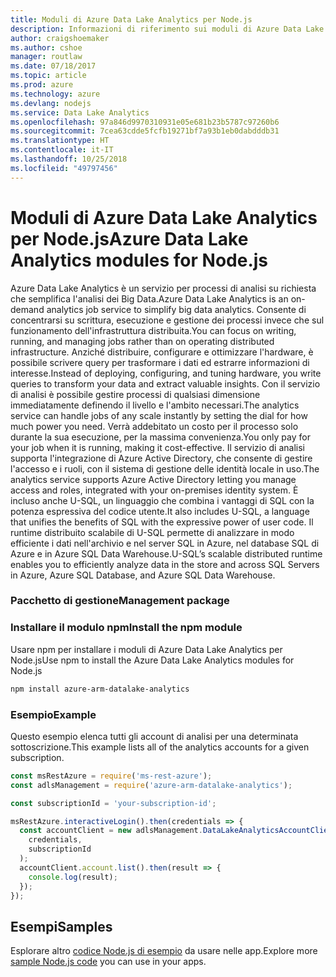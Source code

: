 ```yaml
---
title: Moduli di Azure Data Lake Analytics per Node.js
description: Informazioni di riferimento sui moduli di Azure Data Lake Analytics per Node.js
author: craigshoemaker
ms.author: cshoe
manager: routlaw
ms.date: 07/18/2017
ms.topic: article
ms.prod: azure
ms.technology: azure
ms.devlang: nodejs
ms.service: Data Lake Analytics
ms.openlocfilehash: 97a846d9970310931e05e681b23b5787c97260b6
ms.sourcegitcommit: 7cea63cdde5fcfb19271bf7a93b1eb0dabdddb31
ms.translationtype: HT
ms.contentlocale: it-IT
ms.lasthandoff: 10/25/2018
ms.locfileid: "49797456"
---
```

# <a name="azure-data-lake-analytics-modules-for-nodejs"></a><span data-ttu-id="aa897-103">Moduli di Azure Data Lake Analytics per Node.js</span><span class="sxs-lookup"><span data-stu-id="aa897-103">Azure Data Lake Analytics modules for Node.js</span></span>

<span data-ttu-id="aa897-104">Azure Data Lake Analytics è un servizio per processi di analisi su richiesta che semplifica l'analisi dei Big Data.</span><span class="sxs-lookup"><span data-stu-id="aa897-104">Azure Data Lake Analytics is an on-demand analytics job service to simplify big data analytics.</span></span> <span data-ttu-id="aa897-105">Consente di concentrarsi su scrittura, esecuzione e gestione dei processi invece che sul funzionamento dell'infrastruttura distribuita.</span><span class="sxs-lookup"><span data-stu-id="aa897-105">You can focus on writing, running, and managing jobs rather than on operating distributed infrastructure.</span></span> <span data-ttu-id="aa897-106">Anziché distribuire, configurare e ottimizzare l'hardware, è possibile scrivere query per trasformare i dati ed estrarre informazioni di interesse.</span><span class="sxs-lookup"><span data-stu-id="aa897-106">Instead of deploying, configuring, and tuning hardware, you write queries to transform your data and extract valuable insights.</span></span> <span data-ttu-id="aa897-107">Con il servizio di analisi è possibile gestire processi di qualsiasi dimensione immediatamente definendo il livello e l'ambito necessari.</span><span class="sxs-lookup"><span data-stu-id="aa897-107">The analytics service can handle jobs of any scale instantly by setting the dial for how much power you need.</span></span> <span data-ttu-id="aa897-108">Verrà addebitato un costo per il processo solo durante la sua esecuzione, per la massima convenienza.</span><span class="sxs-lookup"><span data-stu-id="aa897-108">You only pay for your job when it is running, making it cost-effective.</span></span> <span data-ttu-id="aa897-109">Il servizio di analisi supporta l'integrazione di Azure Active Directory, che consente di gestire l'accesso e i ruoli, con il sistema di gestione delle identità locale in uso.</span><span class="sxs-lookup"><span data-stu-id="aa897-109">The analytics service supports Azure Active Directory letting you manage access and roles, integrated with your on-premises identity system.</span></span> <span data-ttu-id="aa897-110">È incluso anche U-SQL, un linguaggio che combina i vantaggi di SQL con la potenza espressiva del codice utente.</span><span class="sxs-lookup"><span data-stu-id="aa897-110">It also includes U-SQL, a language that unifies the benefits of SQL with the expressive power of user code.</span></span> <span data-ttu-id="aa897-111">Il runtime distribuito scalabile di U-SQL permette di analizzare in modo efficiente i dati nell'archivio e nel server SQL in Azure, nel database SQL di Azure e in Azure SQL Data Warehouse.</span><span class="sxs-lookup"><span data-stu-id="aa897-111">U-SQL’s scalable distributed runtime enables you to efficiently analyze data in the store and across SQL Servers in Azure, Azure SQL Database, and Azure SQL Data Warehouse.</span></span>

### <a name="management-package"></a><span data-ttu-id="aa897-112">Pacchetto di gestione</span><span class="sxs-lookup"><span data-stu-id="aa897-112">Management package</span></span>

### <a name="install-the-npm-module"></a><span data-ttu-id="aa897-113">Installare il modulo npm</span><span class="sxs-lookup"><span data-stu-id="aa897-113">Install the npm module</span></span>

<span data-ttu-id="aa897-114">Usare npm per installare i moduli di Azure Data Lake Analytics per Node.js</span><span class="sxs-lookup"><span data-stu-id="aa897-114">Use npm to install the Azure Data Lake Analytics modules for Node.js</span></span>

```bash
npm install azure-arm-datalake-analytics
```

### <a name="example"></a><span data-ttu-id="aa897-115">Esempio</span><span class="sxs-lookup"><span data-stu-id="aa897-115">Example</span></span>

<span data-ttu-id="aa897-116">Questo esempio elenca tutti gli account di analisi per una determinata sottoscrizione.</span><span class="sxs-lookup"><span data-stu-id="aa897-116">This example lists all of the analytics accounts for a given subscription.</span></span>

```javascript
const msRestAzure = require('ms-rest-azure');
const adlsManagement = require('azure-arm-datalake-analytics');

const subscriptionId = 'your-subscription-id';

msRestAzure.interactiveLogin().then(credentials => {
  const accountClient = new adlsManagement.DataLakeAnalyticsAccountClient(
    credentials,
    subscriptionId
  );
  accountClient.account.list().then(result => {
    console.log(result);
  });
});
```

## <a name="samples"></a><span data-ttu-id="aa897-117">Esempi</span><span class="sxs-lookup"><span data-stu-id="aa897-117">Samples</span></span>

<span data-ttu-id="aa897-118">Esplorare altro [codice Node.js di esempio](https://azure.microsoft.com/resources/samples/?platform=nodejs) da usare nelle app.</span><span class="sxs-lookup"><span data-stu-id="aa897-118">Explore more [sample Node.js code](https://azure.microsoft.com/resources/samples/?platform=nodejs) you can use in your apps.</span></span>
